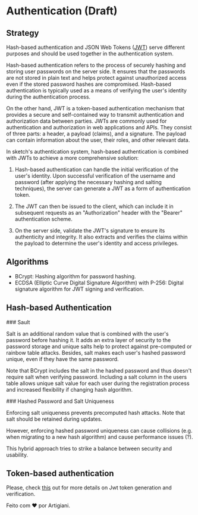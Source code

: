 # Authentication (Draft)

## Strategy

Hash-based authentication and JSON Web Tokens ([JWT](https://jwt.io)) serve different purposes and should be used together in the authentication system.

Hash-based authentication refers to the process of securely hashing and storing user passwords on the server side. It ensures that the passwords are not stored in plain text and helps protect against unauthorized access even if the stored password hashes are compromised. Hash-based authentication is typically used as a means of verifying the user's identity during the authentication process.

On the other hand, JWT is a token-based authentication mechanism that provides a secure and self-contained way to transmit authentication and authorization data between parties. JWTs are commonly used for authentication and authorization in web applications and APIs. They consist of three parts: a header, a payload (claims), and a signature. The payload can contain information about the user, their roles, and other relevant data.

In sketch's authentication system, hash-based authentication is combined with JWTs to achieve a more comprehensive solution:

1. Hash-based authentication can handle the initial verification of the user's identity. Upon successful verification of the username and password (after applying the necessary hashing and salting techniques), the server can generate a JWT as a form of authentication token.

2. The JWT can then be issued to the client, which can include it in subsequent requests as an "Authorization" header with the "Bearer" authentication scheme.

3. On the server side, validate the JWT's signature to ensure its authenticity and integrity. It also extracts and verifies the claims within the payload to determine the user's identity and access privileges.

## Algorithms

* BCrypt: Hashing algorithm for password hashing.
* ECDSA (Elliptic Curve Digital Signature Algorithm) with P-256: Digital signature algorithm for JWT signing and verification.

## Hash-based Authentication

### Sault

Salt is an additional random value that is combined with the user's password before hashing it. It adds an extra layer of security to the password storage and unique salts help to protect against pre-computed or rainbow table attacks. Besides, salt makes each user's hashed password unique, even if they have the same password.

Note that BCrypt includes the salt in the hashed password and thus doesn't require salt when verifying password.
Including a salt column in the users table allows unique salt value for each user during the registration process and increased flexibility if changing hash algorithm.

### Hashed Password and Salt Uniqueness

Enforcing salt uniqueness prevents precomputed hash attacks. Note that salt should be retained during updates.

However, enforcing hashed password uniqueness can cause collisions (e.g. when migrating to a new hash algorithm) and cause performance issues (?).

This hybrid approach tries to strike a balance between security and usability.

## Token-based authentication

Please, check [this](https://github.com/rafaelfiume/sketch/pull/111) out for more details on Jwt token generation and verification.


Feito com ❤️ por Artigiani.
